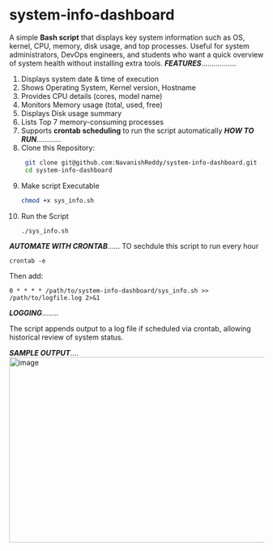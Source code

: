 # system-info-dashboard
  A simple **Bash script** that displays key system information such as OS, kernel, CPU, memory, disk usage, and top processes.
Useful for system administrators, DevOps engineers, and students who want a quick overview of system health without installing extra tools.
_**FEATURES**_.................
  1. Displays system date & time of execution
  2. Shows Operating System, Kernel version, Hostname
  3. Provides CPU details (cores, model name)
  4. Monitors Memory usage (total, used, free)
  5. Displays Disk usage summary
  6. Lists Top 7 memory-consuming processes
  7. Supports **crontab scheduling** to run the script automatically
_**HOW TO RUN**_............
  1. Clone this Repository:
     ```bash
      git clone git@github.com:NavanishReddy/system-info-dashboard.git
      cd system-info-dashboard
  2. Make script Executable
     ```bash
     chmod +x sys_info.sh
  3. Run the Script
     ```bash
     ./sys_info.sh
_**AUTOMATE WITH CRONTAB**_......
TO sechdule this script to run every hour

    
    crontab -e

Then add:
     
    0 * * * * /path/to/system-info-dashboard/sys_info.sh >> /path/to/logfile.log 2>&1
    
_**LOGGING**_........

The script appends output to a log file if scheduled via crontab, allowing historical review of system status.

_**SAMPLE OUTPUT**_....
<img width="851" height="366" alt="image" src="https://github.com/user-attachments/assets/6f7fc67d-7c64-4a32-9d3a-f660c7688acb" />
